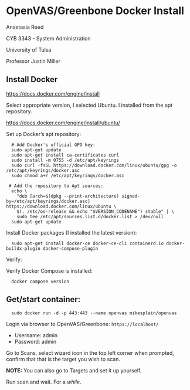 # OpenVAS/Greenbone Docker Install
Anastasia Reed

CYB 3343 - System Administration

University of Tulsa

Professor Justin Miller

## Install Docker
https://docs.docker.com/engine/install

Select appropriate version, I selected Ubuntu. I installed from the apt repository.

https://docs.docker.com/engine/install/ubuntu/

Set up Docker’s apt repository:
  
      # Add Docker's official GPG key:
      sudo apt-get update
      sudo apt-get install ca-certificates curl
      sudo install -m 0755 -d /etc/apt/keyrings
      sudo curl -fsSL https://download.docker.com/linux/ubuntu/gpg -o /etc/apt/keyrings/docker.asc
      sudo chmod a+r /etc/apt/keyrings/docker.asc
      
     # Add the repository to Apt sources:
      echo \
        "deb [arch=$(dpkg --print-architecture) signed-by=/etc/apt/keyrings/docker.asc] https://download.docker.com/linux/ubuntu \
        $(. /etc/os-release && echo "$VERSION_CODENAME") stable" | \
        sudo tee /etc/apt/sources.list.d/docker.list > /dev/null
      sudo apt-get update

Install Docker packages (I installed the latest version):

      sudo apt-get install docker-ce docker-ce-cli containerd.io docker-buildx-plugin docker-compose-plugin

Verify:

Verify Docker Compose is installed:

      docker compose version

## Get/start container:

      sudo docker run -d -p 443:443 --name openvas mikesplain/openvas

Login via browser to OpenVAS/Greenbone:
`https://localhost/`
  
  - Username: admin
  - Password: admin

Go to Scans, select wizard icon in the top left corner when prompted, confirm that that is the target you wish to scan.
    
  **NOTE:** You can also go to Targets and set it up yourself.

Run scan and wait. For a *while*.
